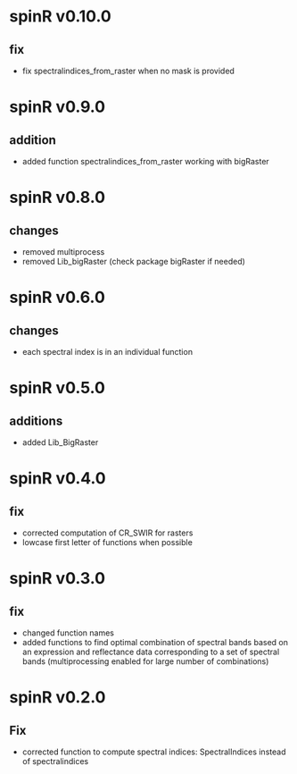 # spinR v0.10.0
## fix
- fix spectralindices_from_raster when no mask is provided

# spinR v0.9.0
## addition
- added function spectralindices_from_raster working with bigRaster

# spinR v0.8.0
## changes
- removed multiprocess
- removed Lib_bigRaster (check package bigRaster if needed)

# spinR v0.6.0
## changes
- each spectral index is in an individual function

# spinR v0.5.0
## additions
- added Lib_BigRaster


# spinR v0.4.0
## fix
- corrected computation of CR_SWIR for rasters
- lowcase first letter of functions when possible

# spinR v0.3.0
## fix
- changed function names
- added functions to find optimal combination of spectral bands based on an expression and reflectance data corresponding to a set of spectral bands (multiprocessing enabled for large number of combinations)

# spinR v0.2.0
## Fix
- corrected function to compute spectral indices: SpectralIndices instead of spectralindices
